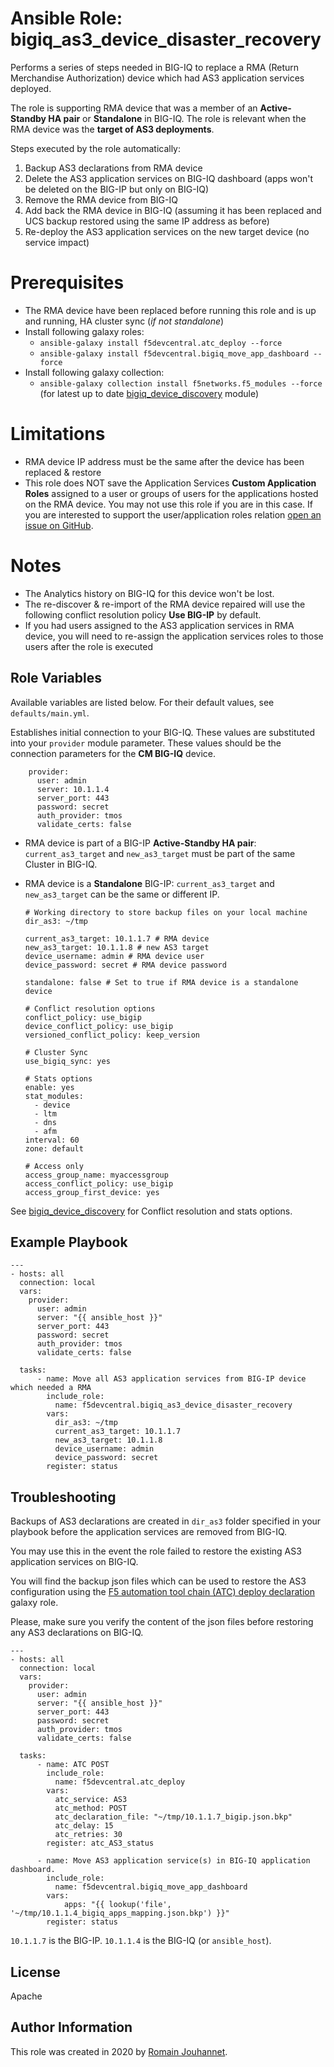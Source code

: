# Ansible Role: bigiq_as3_device_disaster_recovery

Performs a series of steps needed in BIG-IQ to replace a RMA (Return Merchandise Authorization) device which had AS3 application services deployed.

The role is supporting RMA device that was a member of an **Active-Standby HA pair** or **Standalone** in BIG-IQ. 
The role is relevant when the RMA device was the **target of AS3 deployments**.

Steps executed by the role automatically:
1. Backup AS3 declarations from RMA device
2. Delete the AS3 application services on BIG-IQ dashboard (apps won't be deleted on the BIG-IP but only on BIG-IQ)
3. Remove the RMA device from BIG-IQ
4. Add back the RMA device in BIG-IQ (assuming it has been replaced and UCS backup restored using the same IP address as before)
5. Re-deploy the AS3 application services on the new target device (no service impact)

# Prerequisites

- The RMA device have been replaced before running this role and is up and running, HA cluster sync (*if not standalone*)
- Install following galaxy roles:
  - ``ansible-galaxy install f5devcentral.atc_deploy --force``
  - ``ansible-galaxy install f5devcentral.bigiq_move_app_dashboard --force``
- Install following galaxy collection:
  - ``ansible-galaxy collection install f5networks.f5_modules --force`` (for latest up to date [bigiq_device_discovery](https://docs.ansible.com/ansible/latest/modules/bigiq_device_discovery_module.html) module)

# Limitations

- RMA device IP address must be the same after the device has been replaced & restore
- This role does NOT save the Application Services **Custom Application Roles** assigned to a user or groups of users for the applications hosted on the RMA device. 
You may not use this role if you are in this case. If you are interested to support the user/application roles relation [open an issue on GitHub](https://github.com/f5devcentral/ansible-role-bigiq_as3_device_disaster_recovery/issues).

# Notes

- The Analytics history on BIG-IQ for this device won't be lost.
- The re-discover & re-import of the RMA device repaired will use the following conflict resolution policy **Use BIG-IP** by default.
- If you had users assigned to the AS3 application services in RMA device, you will need to re-assign the application services roles to those users after the role is executed

## Role Variables

Available variables are listed below. For their default values, see `defaults/main.yml`.

Establishes initial connection to your BIG-IQ. These values are substituted into
your ``provider`` module parameter. These values should be the connection parameters
for the **CM BIG-IQ** device.

        provider:
          user: admin
          server: 10.1.1.4
          server_port: 443
          password: secret
          auth_provider: tmos
          validate_certs: false

- RMA device is part of a BIG-IP **Active-Standby HA pair**: ``current_as3_target`` and ``new_as3_target`` must be part of the same Cluster in BIG-IQ.
- RMA device is a **Standalone** BIG-IP: ``current_as3_target`` and ``new_as3_target`` can be the same or different IP.

      # Working directory to store backup files on your local machine
      dir_as3: ~/tmp

      current_as3_target: 10.1.1.7 # RMA device
      new_as3_target: 10.1.1.8 # new AS3 target
      device_username: admin # RMA device user
      device_password: secret # RMA device password

      standalone: false # Set to true if RMA device is a standalone device

      # Conflict resolution options
      conflict_policy: use_bigip
      device_conflict_policy: use_bigip
      versioned_conflict_policy: keep_version

      # Cluster Sync
      use_bigiq_sync: yes

      # Stats options  
      enable: yes 
      stat_modules: 
        - device
        - ltm
        - dns
        - afm
      interval: 60
      zone: default

      # Access only
      access_group_name: myaccessgroup
      access_conflict_policy: use_bigip
      access_group_first_device: yes

See [bigiq_device_discovery](https://docs.ansible.com/ansible/latest/modules/bigiq_device_discovery_module.html) for Conflict resolution and stats options.

## Example Playbook

    ---
    - hosts: all
      connection: local
      vars:
        provider:
          user: admin
          server: "{{ ansible_host }}"
          server_port: 443
          password: secret
          auth_provider: tmos
          validate_certs: false

      tasks:
          - name: Move all AS3 application services from BIG-IP device which needed a RMA
            include_role:
              name: f5devcentral.bigiq_as3_device_disaster_recovery
            vars:
              dir_as3: ~/tmp
              current_as3_target: 10.1.1.7
              new_as3_target: 10.1.1.8
              device_username: admin
              device_password: secret
            register: status

## Troubleshooting

Backups of AS3 declarations are created in ``dir_as3`` folder specified in your playbook before the application services are removed from BIG-IQ.

You may use this in the event the role failed to restore the existing AS3 application services on BIG-IQ.

You will find the backup json files which can be used to restore the AS3 configuration 
using the [F5 automation tool chain (ATC) deploy declaration](https://galaxy.ansible.com/f5devcentral/atc_deploy) galaxy role.

Please, make sure you verify the content of the json files before restoring any AS3 declarations on BIG-IQ.

    ---
    - hosts: all
      connection: local
      vars:
        provider:
          user: admin
          server: "{{ ansible_host }}"
          server_port: 443
          password: secret
          auth_provider: tmos
          validate_certs: false

      tasks:
          - name: ATC POST
            include_role:
              name: f5devcentral.atc_deploy
            vars:
              atc_service: AS3
              atc_method: POST
              atc_declaration_file: "~/tmp/10.1.1.7_bigip.json.bkp"
              atc_delay: 15
              atc_retries: 30
            register: atc_AS3_status

          - name: Move AS3 application service(s) in BIG-IQ application dashboard.
            include_role:
              name: f5devcentral.bigiq_move_app_dashboard
            vars:
                apps: "{{ lookup('file', '~/tmp/10.1.1.4_bigiq_apps_mapping.json.bkp') }}"
            register: status

``10.1.1.7`` is the BIG-IP. ``10.1.1.4`` is the BIG-IQ (or ``ansible_host``).

## License

Apache

## Author Information

This role was created in 2020 by [Romain Jouhannet](https://github.com/rjouhann).

[1]: https://galaxy.ansible.com/f5devcentral/bigiq_pinning_deploy_objects

